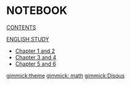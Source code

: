 # NOTEBOOK

[CONTENTS](navigation.md)

[ENGLISH STUDY]()

*   [Chapter 1 and 2](english/note1&amp;2.md)
*   [Chapter 3 and 4](english/note3&amp;4.md)
*   [Chapter 5 and 6](english/note5&amp;6.md)

[gimmick:theme](yeti)
[gimmick: math]()
[gimmick:Disqus](zlongust)